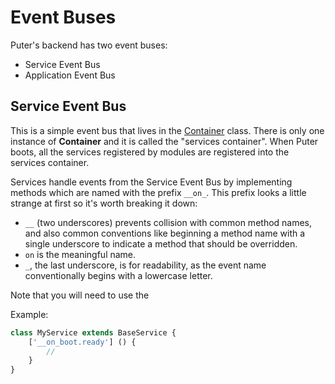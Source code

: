 # Event Buses

Puter's backend has two event buses:
- Service Event Bus
- Application Event Bus

## Service Event Bus

This is a simple event bus that lives in the [Container](../../src/services/Container.js)
class. There is only one instance of **Container** and it is called the "services container".
When Puter boots, all the services registered by modules are registered into the services
container.

Services handle events from the Service Event Bus by implementing methods which are named
with the prefix `__on_`. This prefix looks a little strange at first so it's worth
breaking it down:
- `__` (two underscores) prevents collision with common method names, and also
  common conventions like beginning a method name with a single underscore
  to indicate a method that should be overridden.
- `on` is the meaningful name.
- `_`, the last underscore, is for readability, as the event name conventionally
  begins with a lowercase letter.
  
Note that you will need to use the 

Example:
```javascript
class MyService extends BaseService {
    ['__on_boot.ready'] () {
        //
    }
}
```
